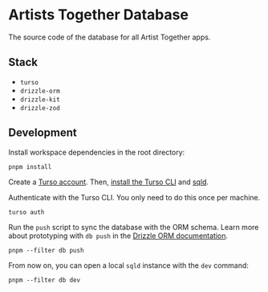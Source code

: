 # Artists Together Database

The source code of the database for all Artist Together apps.

## Stack

- `turso`
- `drizzle-orm`
- `drizzle-kit`
- `drizzle-zod`

## Development

Install workspace dependencies in the root directory:

```shell
pnpm install
```

Create a [Turso account](https://turso.tech/app). Then, [install the Turso CLI](https://docs.turso.tech/reference/turso-cli#installation) and [sqld](https://github.com/libsql/sqld/blob/main/docs/BUILD-RUN.md).

Authenticate with the Turso CLI. You only need to do this once per machine.

```shell
turso auth
```

Run the `push` script to sync the database with the ORM schema. Learn more about prototyping with `db push` in the [Drizzle ORM documentation](https://orm.drizzle.team/kit-docs/overview#prototyping-with-db-push).

```shell
pnpm --filter db push
```

From now on, you can open a local `sqld` instance with the `dev` command:

```shell
pnpm --filter db dev
```
